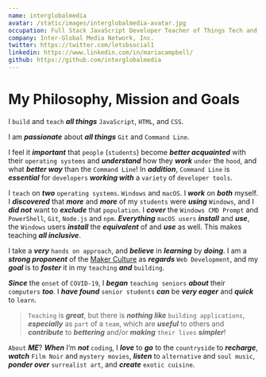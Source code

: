 ```yaml
---
name: interglobalmedia
avatar: /static/images/interglobalmedia-avatar.jpg
occupation: Full Stack JavaScript Developer Teacher of Things Tech and Cat Whisperer
company: Inter-Global Media Network, Inc.
twitter: https://twitter.com/letsbsocial1
linkedin: https://www.linkedin.com/in/mariacampbell/
github: https://github.com/interglobalmedia
---
```


# My Philosophy, Mission and Goals

I `build` and `teach` **_all things_** `JavaScript`, `HTML`, and `CSS`.

I am **_passionate_** about **_all things_** `Git` and `Command Line`.

I feel it **_important_** that `people` (`students`) become **_better acquainted_** with their `operating systems` and **_understand_** how they **_work_** `under` the `hood`, and what **_better way_** than the `Command Line`! In **_addition_**, `Command Line` is **_essential_** for `developers` **_working with_** a `variety` of `developer tools`.

I `teach` on **_two_** `operating systems`. `Windows` and `macOS`. I **_work_** on **_both_** myself. I **_discovered_** that **_more_** and **_more_** of my `students` were **_using_** `Windows`, and I **_did not_** want to **_exclude_** that `population`. I **_cover_** the `Windows CMD Prompt` and `PowerShell`, `Git`, `Node.js` and `npm`. **_Everything_** `macOS users` **_install_** and **_use_**, the `Windows` users **_install_** the **_equivalent_** of and **_use_** as well. This makes teaching **_all inclusive_**.

I take a **_very_** `hands on approach`, and **_believe_** in **_learning_** by **_doing_**. I am a **_strong proponent_** of the [Maker Culture](https://en.wikipedia.org/wiki/Maker_culture#:~:text=The%20maker%20culture%20is%20a,general%20supports%20open%2Dsource%20hardware.) as **_regards_** `Web Development`, and my **_goal_** is to **_foster_** it in my `teaching` **_and_** `building`.

**_Since_** the `onset` of `COVID-19`, I **_began_** `teaching seniors` **_about_** their `computers` **_too_**. I **_have found_** `senior students` **_can_** be **_very eager_** and **_quick_** to `learn`.

> `Teaching` is **_great_**, but there is **_nothing like_** `building applications`, **_especially_** as `part` of a `team`, which are **_useful_** to others and **_contribute_** to **_bettering_** and/or **_making_** `their lives` **_simpler_**!

`About` **_ME_**? **_When_** I’m **_not_** `coding`, I **_love_** to **_go_** to the `countryside` to **_recharge_**, **_watch_** `Film Noir` and `mystery movies`, **_listen_** to `alternative` and `soul music`, **_ponder over_** `surrealist art`, and **_create_** `exotic cuisine`.
